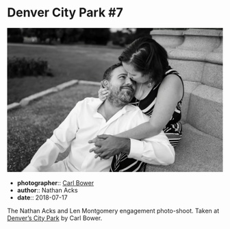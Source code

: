 # Denver City Park \#7

![Nathan and Len sitting at the base of a monument in City Park](assets/2018-07-17-set-3-denver-city-park-07.webp)

* **photographer**:: [Carl Bower](https://carlbowerphotos.com)
* **author**:: Nathan Acks
* **date**:: 2018-07-17

The Nathan Acks and Len Montgomery engagement photo-shoot. Taken at [Denver’s City Park](https://www.denver.org/listing/city-park/6822/) by Carl Bower.
